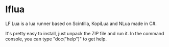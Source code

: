 # lflua
LF Lua is a lua runner based on Scintilla, KopiLua and NLua made in C#.

It's pretty easy to install, just unpack the ZIP file and run it.
In the command console, you can type "doc("help")" to get help.
